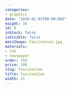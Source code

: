 ```yaml
---
categories:
- graphics
date: "2019-01-01T00:00:00Z"
height: 30
id: 0
inStock: false
isVisible: false
mainImage: Fascination.jpg
materials:
- ink
- newspaper
order: 159
price: 100
slug: fascination
title: Fascination
width: 21
---
```


